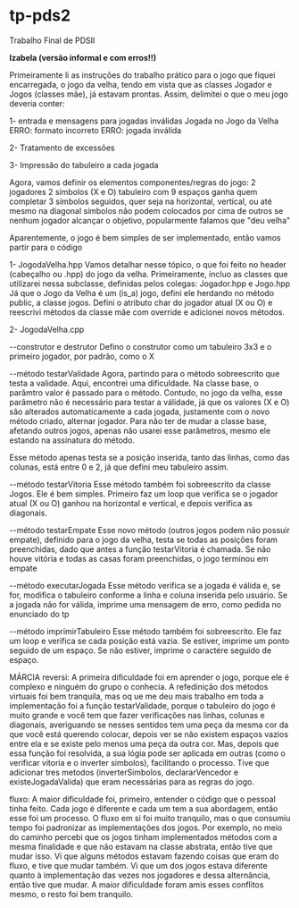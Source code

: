 # tp-pds2
Trabalho Final de PDSII


**Izabela (versão informal e com erros!!)**

Primeiramente li as instruções do trabalho prático para o jogo que fiquei encarregada, o jogo da velha, tendo em vista que as classes Jogador e Jogos (classes mãe), já estavam prontas.
Assim, delimitei o que o meu jogo deveria conter:

1- entrada e mensagens para jogadas inválidas
Jogada no Jogo da Velha
<Linha> <Coluna>
ERRO: formato incorreto
ERRO: jogada inválida

2- Tratamento de excessões

3- Impressão do tabuleiro a cada jogada 

Agora, vamos definir os elementos componentes/regras do jogo:
2 jogadores
2 símbolos (X e O)
tabuleiro com 9 espaços
ganha quem completar 3 símbolos seguidos, quer seja na horizontal, vertical, ou até mesmo na diagonal
símbolos não podem colocados por cima de outros
se nenhum jogador alcançar o objetivo, popularmente falamos que "deu velha" 

Aparentemente, o jogo é bem simples de ser implementado, então vamos partir para o código

1- JogodaVelha.hpp
Vamos detalhar nesse tópico, o que foi feito no header (cabeçalho ou .hpp) do jogo da velha.
Primeiramente, incluo as classes que utilizarei nessa subclasse, definidas pelos colegas: Jogador.hpp e Jogo.hpp
Já que o Jogo da Velha é um (is_a) jogo, defini ele herdando no método public, a classe jogos.
Defini o atributo char do jogador atual (X ou O) e reescrivi métodos da classe mãe com override e adicionei novos métodos.

2- JogodaVelha.cpp

--construtor e destrutor
Defino o construtor como um tabuleiro 3x3 e o primeiro jogador, por padrão, como o X

--método testarValidade
Agora, partindo para o método sobreescrito que testa a validade. Aqui, encontrei uma dificuldade. Na classe base, o parâmtro valor é passado para o método. Contudo, no jogo da velha, esse parâmetro não é necessário para testar a válidade, já que os valores (X e O) são alterados automaticamente a cada jogada, justamente com o novo método criado, alternar jogador.
Para não ter de mudar a classe base, afetando outros jogos, apenas não usarei esse parâmetros, mesmo ele estando na assinatura do método.

Esse método apenas testa se a posição inserida, tanto das linhas, como das colunas, está entre 0 e 2, já que defini meu tabuleiro assim.

--método testarVitoria
Esse método também foi sobreescrito da classe Jogos. Ele é bem simples. Primeiro faz um loop que verifica se o jogador atual (X ou O) ganhou na horizontal e vertical, e depois verifica as diagonais.

--método testarEmpate
Esse novo método (outros jogos podem não possuir empate), definido para o jogo da velha, testa se todas as posições foram preenchidas, dado que antes a função testarVitoria é chamada. Se não houve vitória e todas as casas foram preenchidas, o jogo terminou em empate 

--método executarJogada
Esse método verifica se a jogada é válida e, se for, modifica o tabuleiro conforme a linha e coluna inserida pelo usuário. Se a jogada não for válida, imprime uma mensagem de erro, como pedida no enunciado do tp

--método imprimirTabuleiro
Esse método também foi sobreescrito. Ele faz um loop e verifica se cada posição está vazia. Se estiver, imprime um ponto seguido de um espaço. Se não estiver, imprime o caractére seguido de espaço.

MÁRCIA
reversi:
A primeira dificuldade foi em aprender o jogo, porque ele é complexo e ninguém do grupo o conhecia. A refedinição dos métodos virtuais foi bem tranquila, mas oq ue me deu mais trabalho em toda a implementação foi a função testarValidade, porque o tabuleiro do jogo é muito grande e você tem que fazer verificações nas linhas, colunas e diagonais, averiguando se nesses sentidos tem uma peça da mesma cor da que você está querendo colocar, depois ver se não existem espaços vazios entre ela e se existe pelo menos uma peça da outra cor. Mas, depois que essa função foi resolvida, a sua lógia pode ser aplicada em outras (como o verificar vitoria e o inverter simbolos), facilitando o processo. Tive que adicionar tres metodos (inverterSimbolos, declararVencedor e existeJogadaValida) que eram necessárias para as regras do jogo.

fluxo:
A maior dificuldade foi, primeiro, entender o código que o pessoal tinha feito. Cada jogo é diferente e cada um tem a sua abordagem, então esse foi um processo. O fluxo em si foi muito tranquilo, mas o que consumiu tempo foi padronizar as implementações dos jogos. Por exemplo, no meio do caminho percebi que os jogos tinham implementados métodos com a mesma finalidade e que não estavam na classe abstrata, então tive que mudar isso. Vi que alguns métodos estavam fazendo coisas que eram do fluxo, e tive que mudar também. Vi que um dos jogos estava diferente quanto à implementação das vezes nos jogadores e dessa alternância, então tive que mudar. A maior dificuldade foram amis esses conflitos mesmo, o resto foi bem tranquilo.



